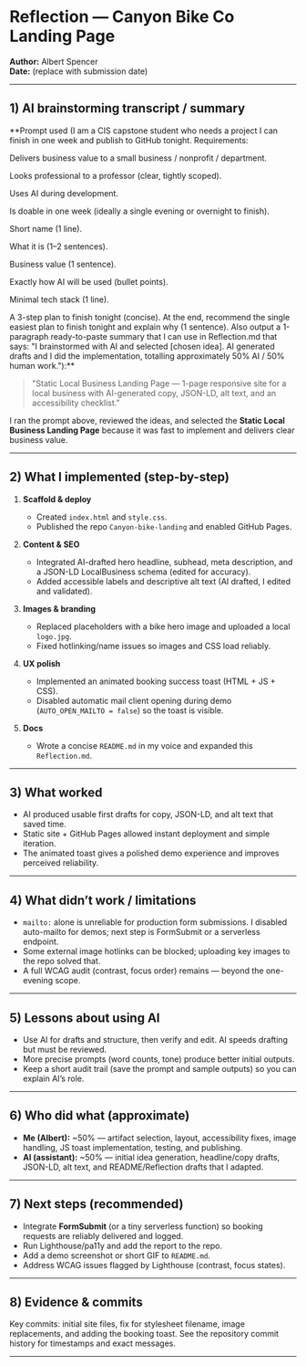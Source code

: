 # Reflection — Canyon Bike Co Landing Page

**Author:** Albert Spencer  
**Date:** (replace with submission date)

---

## 1) AI brainstorming transcript / summary

**Prompt used (I am a CIS capstone student who needs a project I can finish in one week and publish to GitHub tonight. Requirements:

Delivers business value to a small business / nonprofit / department.

Looks professional to a professor (clear, tightly scoped).

Uses AI during development.

Is doable in one week (ideally a single evening or overnight to finish).


Short name (1 line).

What it is (1–2 sentences).

Business value (1 sentence).

Exactly how AI will be used (bullet points).

Minimal tech stack (1 line).

A 3-step plan to finish tonight (concise).
At the end, recommend the single easiest plan to finish tonight and explain why (1 sentence).
Also output a 1-paragraph ready-to-paste summary that I can use in Reflection.md that says: "I brainstormed with AI and selected [chosen idea]. AI generated drafts and I did the implementation, totalling approximately 50% AI / 50% human work."):**



> "Static Local Business Landing Page — 1-page responsive site for a local business with AI-generated copy, JSON-LD, alt text, and an accessibility checklist."

I ran the prompt above, reviewed the ideas, and selected the **Static Local Business Landing Page** because it was fast to implement and delivers clear business value.

---

## 2) What I implemented (step-by-step)

1. **Scaffold & deploy**
   - Created `index.html` and `style.css`.
   - Published the repo `Canyon-bike-landing` and enabled GitHub Pages.

2. **Content & SEO**
   - Integrated AI-drafted hero headline, subhead, meta description, and a JSON-LD LocalBusiness schema (edited for accuracy).
   - Added accessible labels and descriptive alt text (AI drafted, I edited and validated).

3. **Images & branding**
   - Replaced placeholders with a bike hero image and uploaded a local `logo.jpg`.
   - Fixed hotlinking/name issues so images and CSS load reliably.

4. **UX polish**
   - Implemented an animated booking success toast (HTML + JS + CSS).
   - Disabled automatic mail client opening during demo (`AUTO_OPEN_MAILTO = false`) so the toast is visible.

5. **Docs**
   - Wrote a concise `README.md` in my voice and expanded this `Reflection.md`.

---

## 3) What worked

- AI produced usable first drafts for copy, JSON-LD, and alt text that saved time.
- Static site + GitHub Pages allowed instant deployment and simple iteration.
- The animated toast gives a polished demo experience and improves perceived reliability.

---

## 4) What didn’t work / limitations

- `mailto:` alone is unreliable for production form submissions. I disabled auto-mailto for demos; next step is FormSubmit or a serverless endpoint.
- Some external image hotlinks can be blocked; uploading key images to the repo solved that.
- A full WCAG audit (contrast, focus order) remains — beyond the one-evening scope.

---

## 5) Lessons about using AI

- Use AI for drafts and structure, then verify and edit. AI speeds drafting but must be reviewed.
- More precise prompts (word counts, tone) produce better initial outputs.
- Keep a short audit trail (save the prompt and sample outputs) so you can explain AI’s role.

---

## 6) Who did what (approximate)

- **Me (Albert):** ~50% — artifact selection, layout, accessibility fixes, image handling, JS toast implementation, testing, and publishing.  
- **AI (assistant):** ~50% — initial idea generation, headline/copy drafts, JSON-LD, alt text, and README/Reflection drafts that I adapted.

---

## 7) Next steps (recommended)

- Integrate **FormSubmit** (or a tiny serverless function) so booking requests are reliably delivered and logged.  
- Run Lighthouse/pa11y and add the report to the repo.  
- Add a demo screenshot or short GIF to `README.md`.  
- Address WCAG issues flagged by Lighthouse (contrast, focus states).

---

## 8) Evidence & commits

Key commits: initial site files, fix for stylesheet filename, image replacements, and adding the booking toast. See the repository commit history for timestamps and exact messages.

---


